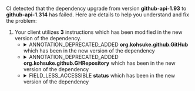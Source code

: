 CI detected that the dependency upgrade from version **github-api-1.93** to **github-api-1.314** has failed. Here are details to help you understand and fix the problem:
1. Your client utilizes **3** instructions which has been modified in the new version of the dependency.
   * <details>
        <summary>ANNOTATION_DEPRECATED_ADDED <b>org.kohsuke.github.GitHub</b> which has been <b></b> in the new version of the dependency</summary>
            
        * <details>
          <summary>The failure is identified from the logs generated in the build process. </summary>
          
            *   >[[ERROR] /incrementals-tools/lib/src/main/java/io/jenkins/tools/incrementals/lib/UpdateChecker.java:[239,126] status has private access in org.kohsuke.github.GHCompare<br>&nbsp;&nbsp;&nbsp;&nbsp;](https://github.com/chains-project/breaking-good/actions/runs/8110103454/job/22166641300#step:4:1140)
            *   An error was detected in line 239 which is making use of an outdated API.
             ``` java
             239   org.kohsuke.github.GitHub;
            ```

          </details>
            
     </details>
   * <details>
        <summary>ANNOTATION_DEPRECATED_ADDED <b>org.kohsuke.github.GHRepository</b> which has been <b></b> in the new version of the dependency</summary>
            
        * <details>
          <summary>The failure is identified from the logs generated in the build process. </summary>
          
            *   >[[ERROR] /incrementals-tools/lib/src/main/java/io/jenkins/tools/incrementals/lib/UpdateChecker.java:[239,126] status has private access in org.kohsuke.github.GHCompare<br>&nbsp;&nbsp;&nbsp;&nbsp;](https://github.com/chains-project/breaking-good/actions/runs/8110103454/job/22166641300#step:4:1140)
            *   An error was detected in line 239 which is making use of an outdated API.
             ``` java
             239   getCompare(java.lang.String,java.lang.String);
            ```

          </details>
            
     </details>
   * <details>
        <summary>FIELD_LESS_ACCESSIBLE <b>status</b> which has been <b></b> in the new version of the dependency</summary>
            
        * <details>
          <summary>The failure is identified from the logs generated in the build process. </summary>
          
            *   >[[ERROR] /incrementals-tools/lib/src/main/java/io/jenkins/tools/incrementals/lib/UpdateChecker.java:[239,126] status has private access in org.kohsuke.github.GHCompare<br>&nbsp;&nbsp;&nbsp;&nbsp;](https://github.com/chains-project/breaking-good/actions/runs/8110103454/job/22166641300#step:4:1140)
            *   An error was detected in line 239 which is making use of an outdated API.
             ``` java
             239   org.kohsuke.github.GitHub.connect().getRepository((ghc.owner + '/') + ghc.repo).getCompare(branch, ghc.hash).status;
            ```

          </details>
            
     </details>


